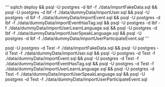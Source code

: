 '''
sqitch deploy &&
psql -U postgres -d lbf -f ./data/importFakeData.sql && 
psql -U postgres -d lbf -f ./data/dummyData/importUser.sql && 
psql -U postgres -d lbf -f ./data/dummyData/importEvent.sql && 
psql -U postgres -d lbf -f ./data/dummyData/importEventHasTag.sql && 
psql -U postgres -d lbf -f ./data/dummyData/importUserLearnLanguage.sql && 
psql -U postgres -d lbf -f ./data/dummyData/importUserSpeakLanguage.sql && 
psql -U postgres -d lbf -f ./data/dummyData/importUserParticipateEvent.sql
'''

psql -U postgres -d Test -f ./data/importFakeData.sql && 
psql -U postgres -d Test -f ./data/dummyData/importUser.sql && 
psql -U postgres -d Test -f ./data/dummyData/importEvent.sql && 
psql -U postgres -d Test -f ./data/dummyData/importEventHasTag.sql && 
psql -U postgres -d Test -f ./data/dummyData/importUserLearnLanguage.sql && 
psql -U postgres -d Test -f ./data/dummyData/importUserSpeakLanguage.sql && 
psql -U postgres -d Test -f ./data/dummyData/importUserParticipateEvent.sql